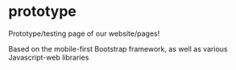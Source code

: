# prototype
Prototype/testing page of our website/pages!

Based on the mobile-first Bootstrap framework, as well as various Javascript-web libraries 
